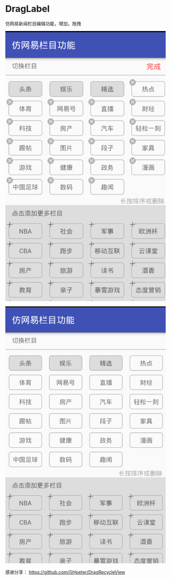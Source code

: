 # DragLabel
仿网易新闻栏目编辑功能，增加，拖拽

![image](https://github.com/yinzeping/DragLabel/blob/master/screenshot/a.png)

![image](https://github.com/yinzeping/DragLabel/blob/master/screenshot/b.png)

感谢分享：
https://github.com/GHpeter/DragRecycleView
